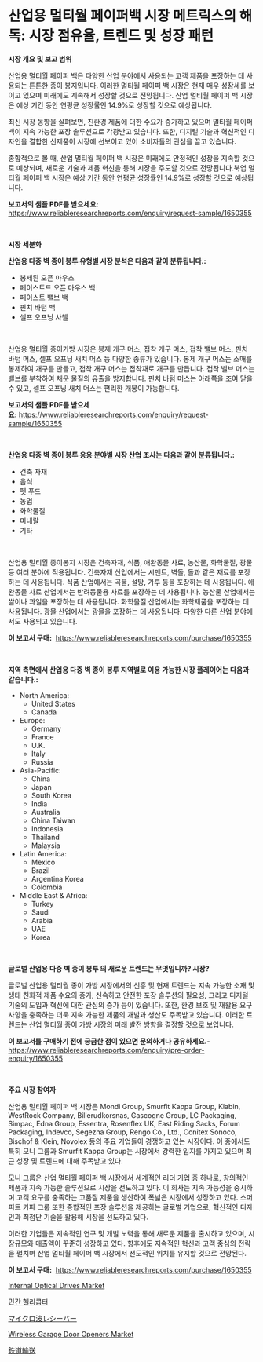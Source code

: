 <p><h1>산업용 멀티월 페이퍼백 시장 메트릭스의 해독: 시장 점유율, 트렌드 및 성장 패턴</h1></p><p><strong>시장 개요 및 보고 범위</strong></p>
<p><p>산업용 멀티월 페이퍼 백은 다양한 산업 분야에서 사용되는 고객 제품을 포장하는 데 사용되는 튼튼한 종이 봉지입니다. 이러한 멀티월 페이퍼 백 시장은 현재 매우 성장세를 보이고 있으며 미래에도 계속해서 성장할 것으로 전망됩니다. 산업 멀티월 페이퍼 백 시장은 예상 기간 동안 연평균 성장률인 14.9%로 성장할 것으로 예상됩니다.</p><p>최신 시장 동향을 살펴보면, 친환경 제품에 대한 수요가 증가하고 있으며 멀티월 페이퍼 백이 지속 가능한 포장 솔루션으로 각광받고 있습니다. 또한, 디지털 기술과 혁신적인 디자인을 결합한 신제품이 시장에 선보이고 있어 소비자들의 관심을 끌고 있습니다.</p><p>종합적으로 볼 때, 산업 멀티월 페이퍼 백 시장은 미래에도 안정적인 성장을 지속할 것으로 예상되며, 새로운 기술과 제품 혁신을 통해 시장을 주도할 것으로 전망됩니다.북업 멀티월 페이퍼 백 시장은 예상 기간 동안 연평균 성장률인 14.9%로 성장할 것으로 예상됩니다.</p></p>
<p><strong>보고서의 샘플 PDF를 받으세요:</strong> <a href="https://www.reliableresearchreports.com/enquiry/request-sample/1650355">https://www.reliableresearchreports.com/enquiry/request-sample/1650355</a></p>
<p>&nbsp;</p>
<p><strong>시장 세분화</strong></p>
<p><strong>산업용 다중 벽 종이 봉투 유형별 시장 분석은 다음과 같이 분류됩니다.:</strong></p>
<p><ul><li>봉제된 오픈 마우스</li><li>페이스트드 오픈 마우스 백</li><li>페이스트 밸브 백</li><li>핀치 바텀 백</li><li>셀프 오프닝 사첼</li></ul></p>
<p>&nbsp;</p>
<p><p>산업용 멀티월 종이가방 시장은 봉제 개구 머스, 접착 개구 머스, 접착 밸브 머스, 핀치 바텀 머스, 셀프 오프닝 새치 머스 등 다양한 종류가 있습니다. 봉제 개구 머스는 소매를 봉제하여 개구를 만들고, 접착 개구 머스는 접착재로 개구를 만듭니다. 접착 밸브 머스는 밸브를 부착하여 채운 물질의 유출을 방지합니다. 핀치 바텀 머스는 아래쪽을 조여 닫을 수 있고, 셀프 오프닝 새치 머스는 편리한 개봉이 가능합니다.</p></p>
<p><strong>보고서의 샘플 PDF를 받으세요:</strong>&nbsp;<a href="https://www.reliableresearchreports.com/enquiry/request-sample/1650355">https://www.reliableresearchreports.com/enquiry/request-sample/1650355</a></p>
<p>&nbsp;</p>
<p><strong> 산업용 다중 벽 종이 봉투 응용 분야별 시장 산업 조사는 다음과 같이 분류됩니다.:</strong></p>
<p><ul><li>건축 자재</li><li>음식</li><li>펫 푸드</li><li>농업</li><li>화학물질</li><li>미네랄</li><li>기타</li></ul></p>
<p>&nbsp;</p>
<p><p>산업용 멀티월 종이봉지 시장은 건축자재, 식품, 애완동물 사료, 농산물, 화학물질, 광물 등 여러 분야에 적용됩니다. 건축자재 산업에서는 시멘트, 벽돌, 돌과 같은 재료를 포장하는 데 사용됩니다. 식품 산업에서는 곡물, 설탕, 가루 등을 포장하는 데 사용됩니다. 애완동물 사료 산업에서는 반려동물용 사료를 포장하는 데 사용됩니다. 농산물 산업에서는 쌀이나 과일을 포장하는 데 사용됩니다. 화학물질 산업에서는 화학제품을 포장하는 데 사용됩니다. 광물 산업에서는 광물을 포장하는 데 사용됩니다. 다양한 다른 산업 분야에서도 사용되고 있습니다.</p></p>
<p><strong>이 보고서 구매:</strong>&nbsp; <a href="https://www.reliableresearchreports.com/purchase/1650355">https://www.reliableresearchreports.com/purchase/1650355</a></p>
<p>&nbsp;</p>
<p><strong>지역 측면에서 산업용 다중 벽 종이 봉투 지역별로 이용 가능한 시장 플레이어는 다음과 같습니다.:</strong></p>
<p><ul>
    <li>
        North America:
        <ul>
            <li>United States</li>
            <li>Canada</li>
        </ul>
    </li>
    <li>
        Europe:
        <ul>
            <li>Germany</li>
            <li>France</li>
            <li>U.K.</li>
            <li>Italy</li>
            <li>Russia</li>
        </ul>
    </li>
    <li>
        Asia-Pacific:
        <ul>
            <li>China</li>
            <li>Japan</li>
            <li>South Korea</li>
            <li>India</li>
            <li>Australia</li>
            <li>China Taiwan</li>
            <li>Indonesia</li>
            <li>Thailand</li>
            <li>Malaysia</li>
        </ul>
    </li>
    <li>
        Latin America:
        <ul>
            <li>Mexico</li>
            <li>Brazil</li>
            <li>Argentina Korea</li>
            <li>Colombia</li>
        </ul>
    </li>
    <li>
        Middle East & Africa:
        <ul>
            <li>Turkey</li>
            <li>Saudi</li>
            <li>Arabia</li>
            <li>UAE</li>
            <li>Korea</li>
        </ul>
    </li>
    </ul></p>
<p>&nbsp;</p>
<p><strong>글로벌 산업용 다중 벽 종이 봉투 의 새로운 트렌드는 무엇입니까? 시장?</strong></p>
<p><p>글로벌 산업용 멀티월 종이 가방 시장에서의 신흥 및 현재 트렌드는 지속 가능한 소재 및 생태 친화적 제품 수요의 증가, 신속하고 안전한 포장 솔루션의 필요성, 그리고 디지털 기술의 도입과 혁신에 대한 관심의 증가 등이 있습니다. 또한, 환경 보호 및 재활용 요구 사항을 충족하는 더욱 지속 가능한 제품의 개발과 생산도 주목받고 있습니다. 이러한 트렌드는 산업 멀티월 종이 가방 시장의 미래 발전 방향을 결정할 것으로 보입니다.</p></p>
<p><strong>이 보고서를 구매하기 전에 궁금한 점이 있으면 문의하거나 공유하세요.</strong>- <a href="https://www.reliableresearchreports.com/enquiry/pre-order-enquiry/1650355">https://www.reliableresearchreports.com/enquiry/pre-order-enquiry/1650355</a></p>
<p>&nbsp;</p>
<p><strong>주요 시장 참여자</strong></p>
<p><p>산업용 멀티월 페이퍼 백 시장은 Mondi Group, Smurfit Kappa Group, Klabin, WestRock Company, Billerudkorsnas, Gascogne Group, LC Packaging, Simpac, Edna Group, Essentra, Rosenflex UK, East Riding Sacks, Forum Packaging, Indevco, Segezha Group, Rengo Co., Ltd., Conitex Sonoco, Bischof & Klein, Novolex 등의 주요 기업들이 경쟁하고 있는 시장이다. 이 중에서도 특히 모니 그룹과 Smurfit Kappa Group는 시장에서 강력한 입지를 가지고 있으며 최근 성장 및 트렌드에 대해 주목받고 있다.</p><p>모니 그룹은 산업 멀티월 페이퍼 백 시장에서 세계적인 리더 기업 중 하나로, 창의적인 제품과 지속 가능한 솔루션으로 시장을 선도하고 있다. 이 회사는 지속 가능성을 중시하며 고객 요구를 충족하는 고품질 제품을 생산하여 폭넓은 시장에서 성장하고 있다. 스머피트 카파 그룹 또한 종합적인 포장 솔루션을 제공하는 글로벌 기업으로, 혁신적인 디자인과 최첨단 기술을 활용해 시장을 선도하고 있다.</p><p>이러한 기업들은 지속적인 연구 및 개발 노력을 통해 새로운 제품을 출시하고 있으며, 시장규모와 매출액이 꾸준히 성장하고 있다. 향후에도 지속적인 혁신과 고객 중심의 전략을 펼치며 산업 멀티월 페이퍼 백 시장에서 선도적인 위치를 유지할 것으로 전망된다.</p></p>
<p><strong>이 보고서 구매:</strong>&nbsp;&nbsp;<a href="https://www.reliableresearchreports.com/purchase/1650355">https://www.reliableresearchreports.com/purchase/1650355</a></p>
<p><p><a href="https://github.com/changoleonlaverguenzanoexiste/Market-Research-Report-List-2/blob/main/internal-optical-drives-market.md">Internal Optical Drives Market</a></p><p><a href="https://medium.com/@koleledner/%EB%AF%BC%EA%B0%84-%ED%97%AC%EB%A6%AC%EC%BD%A5%ED%84%B0-%EC%8B%9C%EC%9E%A5-%ED%86%B5%EC%B0%B0-%EC%8B%9C%EC%9E%A5-%EB%8F%99%ED%96%A5-%EC%84%B1%EC%9E%A5-2024%EB%85%84%EB%B6%80%ED%84%B0-2031%EB%85%84%EA%B9%8C%EC%A7%80-%EC%98%88%EC%B8%A1%EB%90%9C-%EA%B2%83-a5ade24c1ea2">민간 헬리콥터</a></p><p><a href="https://medium.com/@isabeleterson7845/%E3%83%9E%E3%82%A4%E3%82%AF%E3%83%AD%E6%B3%A2%E5%8F%97%E4%BF%A1%E6%A9%9F%E5%B8%82%E5%A0%B4-%E7%AB%B6%E4%BA%89%E5%88%86%E6%9E%90-%E5%B8%82%E5%A0%B4%E5%8B%95%E5%90%91-2031%E5%B9%B4%E3%81%BE%E3%81%A7%E3%81%AE%E4%BA%88%E6%B8%AC-b015d5bbf009">マイクロ波レシーバー</a></p><p><a href="https://github.com/dimitrishawkinswaynenp91rgz/Market-Research-Report-List-2/blob/main/wireless-garage-door-openers-market.md">Wireless Garage Door Openers Market</a></p><p><a href="https://github.com/one-cool-chick/Market-Research-Report-List-1/blob/main/451904210960.md">鉄道輸送</a></p></p>
